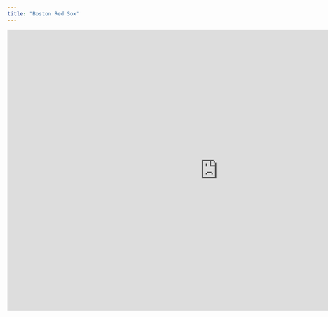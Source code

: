 ```yaml
---
title: "Boston Red Sox"
---
```


<iframe id="igraph" scrolling="no" style="border:none;" seamless="seamless" src="https://fancygama.github.io/ss_plots/BOS.html" height="640" width="960"></iframe>